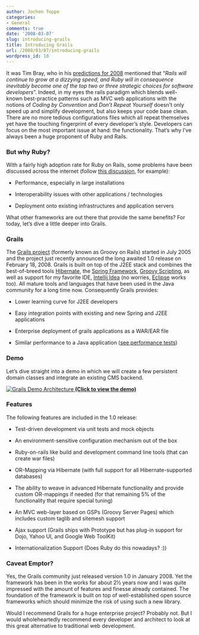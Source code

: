 ```yaml
---
author: Jochen Toppe
categories:
- General
comments: true
date: '2008-03-07'
slug: introducing-grails
title: Introducing Grails
url: /2008/03/07/introducing-grails
wordpress_id: 18
---
```



It was Tim Bray, who in his [predictions for 2008](http://www.tbray.org/ongoing/When/200x/2008/01/03/Prediction-Rails) mentioned that “_Rails will continue to grow at a dizzying speed, and Ruby will in consequence inevitably become one of the top two or three strategic choices for software developers_”. Indeed, in my eyes the rails paradigm which blends well-known best-practice patterns such as MVC web applications with the notions of _Coding by Convention_ and _Don’t Repeat Yourself_ doesn’t only speed up and simplify development, but also keeps your code base clean. There are no more tedious configurations files which all repeat themselves yet have the touching fingerprint of every developer’s style. Developers can focus on the most important issue at hand: the functionality. That’s why I’ve always been a huge proponent of Ruby and Rails.





### But why Ruby?


With a fairly high adoption rate for Ruby on Rails, some problems have been discussed across the internet (follow [this discussion](http://graemerocher.blogspot.com/2006/04/grails-ruby-on-rails-feeling-heat.html), for example):



	
  * Performance, especially in large installations

	
  * Interoperability issues with other applications / technologies

	
  * Deployment onto existing infrastructures and application servers


What other frameworks are out there that provide the same benefits? For today, let’s dive a little deeper into Grails.


### Grails


The [Grails project](http://www.grails.org) (formerly known as Groovy on Rails) started in July 2005 and the project just recently announced the long awaited 1.0 release on February 18, 2008. Grails is built on top of the J2EE stack and combines the best-of-breed tools [Hibernate](http://www.hibernate.org/), the [Spring Framework](http://www.springframework.org/), [Groovy Scripting](http://groovy.codehaus.org/), as well as support for my favorite IDE, [Intellij Idea](http://www.jetbrains.com/idea/index.html) (no worries, [Eclipse](http://www.eclipse.org/) works too). All mature tools and languages that have been used in the Java community for a long time now. Consequently Grails provides:



	
  * Lower learning curve for J2EE developers

	
  * Easy integration points with existing and new Spring and J2EE applications

	
  * Enterprise deployment of grails applications as a WAR/EAR file

	
  * Similar performance to a Java application ([see performance tests](http://docs.codehaus.org/display/GRAILS/Grails+vs+Rails+Benchmark))




### Demo


Let’s dive straight into a demo in which we will create a few persistent domain classes and integrate an existing CMS backend.



[![Grails Demo Architecture](http://www.jtoee.com/wp-content/uploads/2008/06/oie_untitled.jpg)
**(Click to view the demo)**](http://jtoee.com/wp-content/uploads/2008/06/grailsdemo_final.html)





### Features


The following features are included in the 1.0 release:



	
  * Test-driven development via unit tests and mock objects

	
  * An environment-sensitive configuration mechanism out of the box

	
  * Ruby-on-rails like build and development command line tools (that can create war files)

	
  * OR-Mapping via Hibernate (with full support for all Hibernate-supported databases)

	
  * The ability to weave in advanced Hibernate functionality and provide custom OR-mappings if needed (for that remaining 5% of the functionality that require special tuning)

	
  * An MVC web-layer based on GSPs (Groovy Server Pages) which includes custom taglib and sitemesh support

	
  * Ajax support (Grails ships with Prototype but has plug-in support for Dojo, Yahoo UI, and Google Web ToolKit)

	
  * Internationalization Support (Does Ruby do this nowadays? :))




### Caveat Emptor?


Yes, the Grails community just released version 1.0 in January 2008. Yet the framework has been in the works for about 2½ years now and I was quite impressed with the amount of features and finesse already contained. The foundation of the framework is built on top of well-established open source frameworks which should minimize the risk of using such a new library.

Would I recommend Grails for a huge enterprise project? Probably not. But I would wholeheartedly recommend every developer and architect to look at this great alternative to traditional web development.
